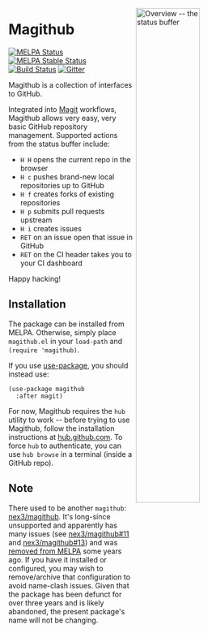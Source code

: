 <a href="screenshots.md"><img align="right" src="https://github.com/vermiculus/magithub/raw/master/images/status.png" width="50%" alt="Overview -- the status buffer"/></a>

# Magithub

[![MELPA Status](http://melpa.milkbox.net/packages/magithub-badge.svg)](http://melpa.milkbox.net/#/magithub)
[![MELPA Stable Status](http://melpa-stable.milkbox.net/packages/magithub-badge.svg)](http://melpa-stable.milkbox.net/#/magithub)
[![Build Status](https://travis-ci.org/vermiculus/magithub.svg?branch=master)](https://travis-ci.org/vermiculus/magithub)
[![Gitter](https://badges.gitter.im/vermiculus/magithub.svg)](https://gitter.im/vermiculus/magithub?utm_source=badge&utm_medium=badge&utm_campaign=pr-badge)

Magithub is a collection of interfaces to GitHub.

Integrated into [Magit][magit] workflows, Magithub allows very easy,
very basic GitHub repository management.  Supported actions from the
status buffer include:

 - `H H` opens the current repo in the browser
 - `H c` pushes brand-new local repositories up to GitHub
 - `H f` creates forks of existing repositories
 - `H p` submits pull requests upstream
 - `H i` creates issues
 - `RET` on an issue open that issue in GitHub
 - `RET` on the CI header takes you to your CI dashboard

Happy hacking!

## Installation

The package can be installed from MELPA.  Otherwise, simply place
`magithub.el` in your `load-path` and `(require 'magithub)`.

If you use [use-package][gh-use-package], you should instead use:

```elisp
(use-package magithub
  :after magit)
```

For now, Magithub requires the `hub` utility to work -- before trying
to use Magithub, follow the installation instructions
at [hub.github.com][hub].  To force `hub` to authenticate, you can use
`hub browse` in a terminal (inside a GitHub repo).

## Note

There used to be another `magithub`: [nex3/magithub][old-magithub].
It's long-since unsupported and apparently has many issues
(see [nex3/magithub#11][old-magithub-11]
and [nex3/magithub#13][old-magithub-13]) and
was [removed from MELPA][melpa-1126] some years ago.  If you have it
installed or configured, you may wish to remove/archive that
configuration to avoid name-clash issues.  Given that the package has
been defunct for over three years and is likely abandoned, the present
package's name will not be changing.

[magit]: //www.github.com/magit/magit
[hub]: //hub.github.com
[gh-use-package]: //github.com/jwiegley/use-package
[old-magithub]: //github.com/nex3/magithub
[old-magithub-11]: //github.com/nex3/magithub/issues/11
[old-magithub-13]: //github.com/nex3/magithub/issues/13
[melpa-1126]: //github.com/melpa/melpa/issues/1126

